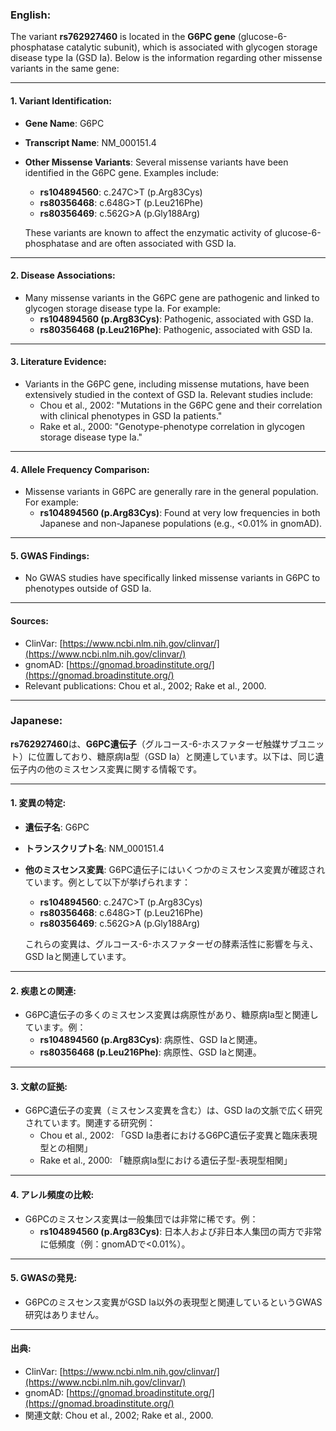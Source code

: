 ### English:
The variant **rs762927460** is located in the **G6PC gene** (glucose-6-phosphatase catalytic subunit), which is associated with glycogen storage disease type Ia (GSD Ia). Below is the information regarding other missense variants in the same gene:

---

#### 1. **Variant Identification**:
- **Gene Name**: G6PC
- **Transcript Name**: NM_000151.4
- **Other Missense Variants**: Several missense variants have been identified in the G6PC gene. Examples include:
  - **rs104894560**: c.247C>T (p.Arg83Cys)
  - **rs80356468**: c.648G>T (p.Leu216Phe)
  - **rs80356469**: c.562G>A (p.Gly188Arg)

  These variants are known to affect the enzymatic activity of glucose-6-phosphatase and are often associated with GSD Ia.

---

#### 2. **Disease Associations**:
- Many missense variants in the G6PC gene are pathogenic and linked to glycogen storage disease type Ia. For example:
  - **rs104894560 (p.Arg83Cys)**: Pathogenic, associated with GSD Ia.
  - **rs80356468 (p.Leu216Phe)**: Pathogenic, associated with GSD Ia.

---

#### 3. **Literature Evidence**:
- Variants in the G6PC gene, including missense mutations, have been extensively studied in the context of GSD Ia. Relevant studies include:
  - Chou et al., 2002: "Mutations in the G6PC gene and their correlation with clinical phenotypes in GSD Ia patients."
  - Rake et al., 2000: "Genotype-phenotype correlation in glycogen storage disease type Ia."

---

#### 4. **Allele Frequency Comparison**:
- Missense variants in G6PC are generally rare in the general population. For example:
  - **rs104894560 (p.Arg83Cys)**: Found at very low frequencies in both Japanese and non-Japanese populations (e.g., <0.01% in gnomAD).

---

#### 5. **GWAS Findings**:
- No GWAS studies have specifically linked missense variants in G6PC to phenotypes outside of GSD Ia.

---

#### Sources:
- ClinVar: [https://www.ncbi.nlm.nih.gov/clinvar/](https://www.ncbi.nlm.nih.gov/clinvar/)
- gnomAD: [https://gnomad.broadinstitute.org/](https://gnomad.broadinstitute.org/)
- Relevant publications: Chou et al., 2002; Rake et al., 2000.

---

### Japanese:
**rs762927460**は、**G6PC遺伝子**（グルコース-6-ホスファターゼ触媒サブユニット）に位置しており、糖原病Ia型（GSD Ia）と関連しています。以下は、同じ遺伝子内の他のミスセンス変異に関する情報です。

---

#### 1. **変異の特定**:
- **遺伝子名**: G6PC
- **トランスクリプト名**: NM_000151.4
- **他のミスセンス変異**: G6PC遺伝子にはいくつかのミスセンス変異が確認されています。例として以下が挙げられます：
  - **rs104894560**: c.247C>T (p.Arg83Cys)
  - **rs80356468**: c.648G>T (p.Leu216Phe)
  - **rs80356469**: c.562G>A (p.Gly188Arg)

  これらの変異は、グルコース-6-ホスファターゼの酵素活性に影響を与え、GSD Iaと関連しています。

---

#### 2. **疾患との関連**:
- G6PC遺伝子の多くのミスセンス変異は病原性があり、糖原病Ia型と関連しています。例：
  - **rs104894560 (p.Arg83Cys)**: 病原性、GSD Iaと関連。
  - **rs80356468 (p.Leu216Phe)**: 病原性、GSD Iaと関連。

---

#### 3. **文献の証拠**:
- G6PC遺伝子の変異（ミスセンス変異を含む）は、GSD Iaの文脈で広く研究されています。関連する研究例：
  - Chou et al., 2002: 「GSD Ia患者におけるG6PC遺伝子変異と臨床表現型との相関」
  - Rake et al., 2000: 「糖原病Ia型における遺伝子型-表現型相関」

---

#### 4. **アレル頻度の比較**:
- G6PCのミスセンス変異は一般集団では非常に稀です。例：
  - **rs104894560 (p.Arg83Cys)**: 日本人および非日本人集団の両方で非常に低頻度（例：gnomADで<0.01%）。

---

#### 5. **GWASの発見**:
- G6PCのミスセンス変異がGSD Ia以外の表現型と関連しているというGWAS研究はありません。

---

#### 出典:
- ClinVar: [https://www.ncbi.nlm.nih.gov/clinvar/](https://www.ncbi.nlm.nih.gov/clinvar/)
- gnomAD: [https://gnomad.broadinstitute.org/](https://gnomad.broadinstitute.org/)
- 関連文献: Chou et al., 2002; Rake et al., 2000.